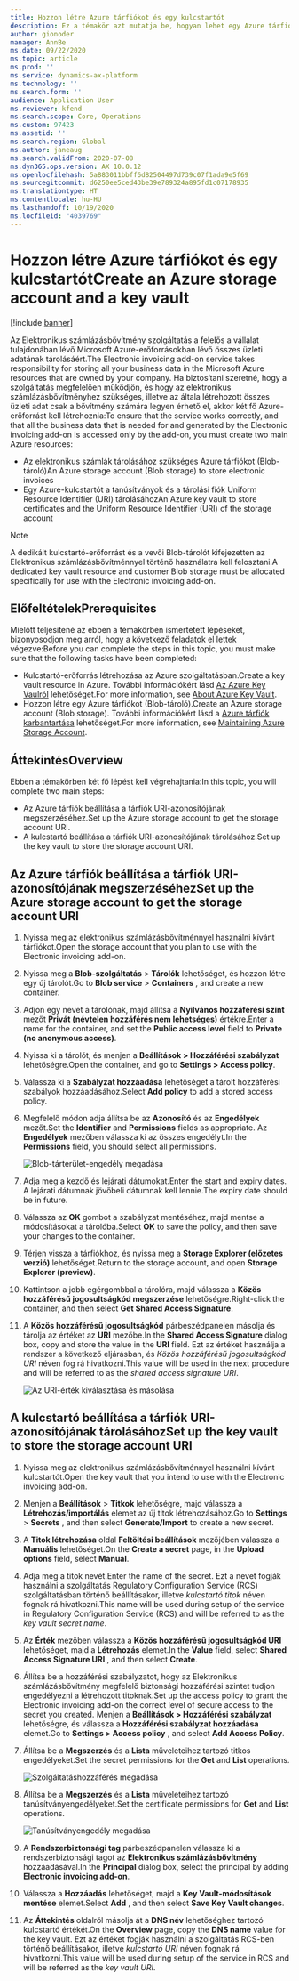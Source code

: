 ```yaml
---
title: Hozzon létre Azure tárfiókot és egy kulcstartót
description: Ez a témakör azt mutatja be, hogyan lehet egy Azure tárfiókot és egy kulcstartót létrehozni.
author: gionoder
manager: AnnBe
ms.date: 09/22/2020
ms.topic: article
ms.prod: ''
ms.service: dynamics-ax-platform
ms.technology: ''
ms.search.form: ''
audience: Application User
ms.reviewer: kfend
ms.search.scope: Core, Operations
ms.custom: 97423
ms.assetid: ''
ms.search.region: Global
ms.author: janeaug
ms.search.validFrom: 2020-07-08
ms.dyn365.ops.version: AX 10.0.12
ms.openlocfilehash: 5a883011bbff6d82504497d739c07f1ada9e5f69
ms.sourcegitcommit: d6250ee5ced43be39e789324a895fd1c07178935
ms.translationtype: HT
ms.contentlocale: hu-HU
ms.lasthandoff: 10/19/2020
ms.locfileid: "4039769"
---
```

# <a name="create-an-azure-storage-account-and-a-key-vault"></a><span data-ttu-id="8e1fc-103">Hozzon létre Azure tárfiókot és egy kulcstartót</span><span class="sxs-lookup"><span data-stu-id="8e1fc-103">Create an Azure storage account and a key vault</span></span>

[!include [banner](../includes/banner.md)]



<span data-ttu-id="8e1fc-104">Az Elektronikus számlázásbővítmény szolgáltatás a felelős a vállalat tulajdonában lévő Microsoft Azure-erőforrásokban lévő összes üzleti adatának tárolásáért.</span><span class="sxs-lookup"><span data-stu-id="8e1fc-104">The Electronic invoicing add-on service takes responsibility for storing all your business data in the Microsoft Azure resources that are owned by your company.</span></span> <span data-ttu-id="8e1fc-105">Ha biztosítani szeretné, hogy a szolgáltatás megfelelően működjön, és hogy az elektronikus számlázásbővítményhez szükséges, illetve az általa létrehozott összes üzleti adat csak a bővítmény számára legyen érhető el, akkor két fő Azure-erőforrást kell létrehoznia:</span><span class="sxs-lookup"><span data-stu-id="8e1fc-105">To ensure that the service works correctly, and that all the business data that is needed for and generated by the Electronic invoicing add-on is accessed only by the add-on, you must create two main Azure resources:</span></span>

- <span data-ttu-id="8e1fc-106">Az elektronikus számlák tárolásához szükséges Azure tárfiókot (Blob-tároló)</span><span class="sxs-lookup"><span data-stu-id="8e1fc-106">An Azure storage account (Blob storage) to store electronic invoices</span></span>
- <span data-ttu-id="8e1fc-107">Egy Azure-kulcstartót a tanúsítványok és a tárolási fiók Uniform Resource Identifier (URI) tárolásához</span><span class="sxs-lookup"><span data-stu-id="8e1fc-107">An Azure key vault to store certificates and the Uniform Resource Identifier (URI) of the storage account</span></span>

> [!NOTE]
> <span data-ttu-id="8e1fc-108">A dedikált kulcstartó-erőforrást és a vevői Blob-tárolót kifejezetten az Elektronikus számlázásbővítménnyel történő használatra kell felosztani.</span><span class="sxs-lookup"><span data-stu-id="8e1fc-108">A dedicated key vault resource and customer Blob storage must be allocated specifically for use with the Electronic invoicing add-on.</span></span>

## <a name="prerequisites"></a><span data-ttu-id="8e1fc-109">Előfeltételek</span><span class="sxs-lookup"><span data-stu-id="8e1fc-109">Prerequisites</span></span>

<span data-ttu-id="8e1fc-110">Mielőtt teljesítené az ebben a témakörben ismertetett lépéseket, bizonyosodjon meg arról, hogy a következő feladatok el lettek végezve:</span><span class="sxs-lookup"><span data-stu-id="8e1fc-110">Before you can complete the steps in this topic, you must make sure that the following tasks have been completed:</span></span>

- <span data-ttu-id="8e1fc-111">Kulcstartó-erőforrás létrehozása az Azure szolgáltatásban.</span><span class="sxs-lookup"><span data-stu-id="8e1fc-111">Create a key vault resource in Azure.</span></span> <span data-ttu-id="8e1fc-112">További információkért lásd [Az Azure Key Vaulról](https://docs.microsoft.com/azure/key-vault/general/overview) lehetőséget.</span><span class="sxs-lookup"><span data-stu-id="8e1fc-112">For more information, see [About Azure Key Vault](https://docs.microsoft.com/azure/key-vault/general/overview).</span></span>
- <span data-ttu-id="8e1fc-113">Hozzon létre egy Azure tárfiókot (Blob-tároló).</span><span class="sxs-lookup"><span data-stu-id="8e1fc-113">Create an Azure storage account (Blob storage).</span></span> <span data-ttu-id="8e1fc-114">További információkért lásd a [Azure tárfiók karbantartása](https://docs.microsoft.com/azure/storage/blobs/) lehetőséget.</span><span class="sxs-lookup"><span data-stu-id="8e1fc-114">For more information, see [Maintaining Azure Storage Account](https://docs.microsoft.com/azure/storage/blobs/).</span></span>

## <a name="overview"></a><span data-ttu-id="8e1fc-115">Áttekintés</span><span class="sxs-lookup"><span data-stu-id="8e1fc-115">Overview</span></span>

<span data-ttu-id="8e1fc-116">Ebben a témakörben két fő lépést kell végrehajtania:</span><span class="sxs-lookup"><span data-stu-id="8e1fc-116">In this topic, you will complete two main steps:</span></span>

- <span data-ttu-id="8e1fc-117">Az Azure tárfiók beállítása a tárfiók URI-azonosítójának megszerzéséhez.</span><span class="sxs-lookup"><span data-stu-id="8e1fc-117">Set up the Azure storage account to get the storage account URI.</span></span>
- <span data-ttu-id="8e1fc-118">A kulcstartó beállítása a tárfiók URI-azonosítójának tárolásához.</span><span class="sxs-lookup"><span data-stu-id="8e1fc-118">Set up the key vault to store the storage account URI.</span></span>

## <a name="set-up-the-azure-storage-account-to-get-the-storage-account-uri"></a><span data-ttu-id="8e1fc-119">Az Azure tárfiók beállítása a tárfiók URI-azonosítójának megszerzéséhez</span><span class="sxs-lookup"><span data-stu-id="8e1fc-119">Set up the Azure storage account to get the storage account URI</span></span>

1. <span data-ttu-id="8e1fc-120">Nyissa meg az elektronikus számlázásbővítménnyel használni kívánt tárfiókot.</span><span class="sxs-lookup"><span data-stu-id="8e1fc-120">Open the storage account that you plan to use with the Electronic invoicing add-on.</span></span>
2. <span data-ttu-id="8e1fc-121">Nyissa meg a **Blob-szolgáltatás** \> **Tárolók** lehetőséget, és hozzon létre egy új tárolót.</span><span class="sxs-lookup"><span data-stu-id="8e1fc-121">Go to **Blob service** \> **Containers** , and create a new container.</span></span>
3. <span data-ttu-id="8e1fc-122">Adjon egy nevet a tárolónak, majd állítsa a **Nyilvános hozzáférési szint** mezőt **Privát (névtelen hozzáférés nem lehetséges)** értékre.</span><span class="sxs-lookup"><span data-stu-id="8e1fc-122">Enter a name for the container, and set the **Public access level** field to **Private (no anonymous access)**.</span></span>
4. <span data-ttu-id="8e1fc-123">Nyissa ki a tárolót, és menjen a **Beállítások \> Hozzáférési szabályzat** lehetőségre.</span><span class="sxs-lookup"><span data-stu-id="8e1fc-123">Open the container, and go to **Settings \> Access policy**.</span></span>
5. <span data-ttu-id="8e1fc-124">Válassza ki a **Szabályzat hozzáadása** lehetőséget a tárolt hozzáférési szabályok hozzáadásához.</span><span class="sxs-lookup"><span data-stu-id="8e1fc-124">Select **Add policy** to add a stored access policy.</span></span>
6. <span data-ttu-id="8e1fc-125">Megfelelő módon adja állítsa be az **Azonosító** és az **Engedélyek** mezőt.</span><span class="sxs-lookup"><span data-stu-id="8e1fc-125">Set the **Identifier** and **Permissions** fields as appropriate.</span></span> <span data-ttu-id="8e1fc-126">Az **Engedélyek** mezőben válassza ki az összes engedélyt.</span><span class="sxs-lookup"><span data-stu-id="8e1fc-126">In the **Permissions** field, you should select all permissions.</span></span>

    ![Blob-tárterület-engedély megadása](media/e-Invoicing-services-create-azure-resources-grant-blob-permissions.png)

7. <span data-ttu-id="8e1fc-128">Adja meg a kezdő és lejárati dátumokat.</span><span class="sxs-lookup"><span data-stu-id="8e1fc-128">Enter the start and expiry dates.</span></span> <span data-ttu-id="8e1fc-129">A lejárati dátumnak jövőbeli dátumnak kell lennie.</span><span class="sxs-lookup"><span data-stu-id="8e1fc-129">The expiry date should be in future.</span></span>
8. <span data-ttu-id="8e1fc-130">Válassza az **OK** gombot a szabályzat mentéséhez, majd mentse a módosításokat a tárolóba.</span><span class="sxs-lookup"><span data-stu-id="8e1fc-130">Select **OK** to save the policy, and then save your changes to the container.</span></span>
9. <span data-ttu-id="8e1fc-131">Térjen vissza a tárfiókhoz, és nyissa meg a **Storage Explorer (előzetes verzió)** lehetőséget.</span><span class="sxs-lookup"><span data-stu-id="8e1fc-131">Return to the storage account, and open **Storage Explorer (preview)**.</span></span>
10. <span data-ttu-id="8e1fc-132">Kattintson a jobb egérgombbal a tárolóra, majd válassza a **Közös hozzáférésű jogosultságkód megszerzése** lehetőségre.</span><span class="sxs-lookup"><span data-stu-id="8e1fc-132">Right-click the container, and then select **Get Shared Access Signature**.</span></span>
11. <span data-ttu-id="8e1fc-133">A **Közös hozzáférésű jogosultságkód** párbeszédpanelen másolja és tárolja az értéket az **URI** mezőbe.</span><span class="sxs-lookup"><span data-stu-id="8e1fc-133">In the **Shared Access Signature** dialog box, copy and store the value in the **URI** field.</span></span> <span data-ttu-id="8e1fc-134">Ezt az értéket használja a rendszer a következő eljárásban, és *Közös hozzáférésű jogosultságkód URI* néven fog rá hivatkozni.</span><span class="sxs-lookup"><span data-stu-id="8e1fc-134">This value will be used in the next procedure and will be referred to as the *shared access signature URI*.</span></span>

    ![Az URI-érték kiválasztása és másolása](media/e-Invoicing-services-create-azure-resources-select-and-copy-uri.png)

## <a name="set-up-the-key-vault-to-store-the-storage-account-uri"></a><span data-ttu-id="8e1fc-136">A kulcstartó beállítása a tárfiók URI-azonosítójának tárolásához</span><span class="sxs-lookup"><span data-stu-id="8e1fc-136">Set up the key vault to store the storage account URI</span></span>

1. <span data-ttu-id="8e1fc-137">Nyissa meg az elektronikus számlázásbővítménnyel használni kívánt kulcstartót.</span><span class="sxs-lookup"><span data-stu-id="8e1fc-137">Open the key vault that you intend to use with the Electronic invoicing add-on.</span></span>
2. <span data-ttu-id="8e1fc-138">Menjen a **Beállítások** \> **Titkok** lehetőségre, majd válassza a **Létrehozás/importálás** elemet az új titok létrehozásához.</span><span class="sxs-lookup"><span data-stu-id="8e1fc-138">Go to **Settings** \> **Secrets** , and then select **Generate/Import** to create a new secret.</span></span>
3. <span data-ttu-id="8e1fc-139">A **Titok létrehozása** oldal **Feltöltési beállítások** mezőjében válassza a **Manuális** lehetőséget.</span><span class="sxs-lookup"><span data-stu-id="8e1fc-139">On the **Create a secret** page, in the **Upload options** field, select **Manual**.</span></span>
4. <span data-ttu-id="8e1fc-140">Adja meg a titok nevét.</span><span class="sxs-lookup"><span data-stu-id="8e1fc-140">Enter the name of the secret.</span></span> <span data-ttu-id="8e1fc-141">Ezt a nevet fogják használni a szolgáltatás Regulatory Configuration Service (RCS) szolgáltatásban történő beállításakor, illetve *kulcstartó titok* néven fognak rá hivatkozni.</span><span class="sxs-lookup"><span data-stu-id="8e1fc-141">This name will be used during setup of the service in Regulatory Configuration Service (RCS) and will be referred to as the *key vault secret name*.</span></span>
5. <span data-ttu-id="8e1fc-142">Az **Érték** mezőben válassza a **Közös hozzáférésű jogosultságkód URI** lehetőséget, majd a **Létrehozás** elemet.</span><span class="sxs-lookup"><span data-stu-id="8e1fc-142">In the **Value** field, select **Shared Access Signature URI** , and then select **Create**.</span></span>
6. <span data-ttu-id="8e1fc-143">Állítsa be a hozzáférési szabályzatot, hogy az Elektronikus számlázásbővítmény megfelelő biztonsági hozzáférési szintet tudjon engedélyezni a létrehozott titoknak.</span><span class="sxs-lookup"><span data-stu-id="8e1fc-143">Set up the access policy to grant the Electronic invoicing add-on the correct level of secure access to the secret you created.</span></span> <span data-ttu-id="8e1fc-144">Menjen a **Beállítások \> Hozzáférési szabályzat** lehetőségre, és válassza a **Hozzáférési szabályzat hozzáadása** elemet.</span><span class="sxs-lookup"><span data-stu-id="8e1fc-144">Go to **Settings \> Access policy** , and select **Add Access Policy**.</span></span>
7. <span data-ttu-id="8e1fc-145">Állítsa be a **Megszerzés** és a **Lista** műveleteihez tartozó titkos engedélyeket.</span><span class="sxs-lookup"><span data-stu-id="8e1fc-145">Set the secret permissions for the **Get** and **List** operations.</span></span>

    ![Szolgáltatáshozzáférés megadása](media/e-Invoicing-services-create-azure-resources-grant-service-access.png)

8. <span data-ttu-id="8e1fc-147">Állítsa be a **Megszerzés** és a **Lista** műveleteihez tartozó tanúsítványengedélyeket.</span><span class="sxs-lookup"><span data-stu-id="8e1fc-147">Set the certificate permissions for **Get** and **List** operations.</span></span>

    ![Tanúsítványengedély megadása](media/e-Invoicing-services-create-azure-resources-grant-certificate-permission.png)

9. <span data-ttu-id="8e1fc-149">A **Rendszerbiztonsági tag** párbeszédpanelen válassza ki a rendszerbiztonsági tagot az **Elektronikus számlázásbővítmény** hozzáadásával.</span><span class="sxs-lookup"><span data-stu-id="8e1fc-149">In the **Principal** dialog box, select the principal by adding **Electronic invoicing add-on**.</span></span>
10. <span data-ttu-id="8e1fc-150">Válassza a **Hozzáadás** lehetőséget, majd a **Key Vault-módosítások mentése** elemet.</span><span class="sxs-lookup"><span data-stu-id="8e1fc-150">Select **Add** , and then select **Save Key Vault changes**.</span></span>
11. <span data-ttu-id="8e1fc-151">Az **Áttekintés** oldalról másolja át a **DNS név** lehetőséghez tartozó kulcstartó értékét.</span><span class="sxs-lookup"><span data-stu-id="8e1fc-151">On the **Overview** page, copy the **DNS name** value for the key vault.</span></span> <span data-ttu-id="8e1fc-152">Ezt az értéket fogják használni a szolgáltatás RCS-ben történő beállításakor, illetve *kulcstartó URI* néven fognak rá hivatkozni.</span><span class="sxs-lookup"><span data-stu-id="8e1fc-152">This value will be used during setup of the service in RCS and will be referred as the *key vault URI*.</span></span>
